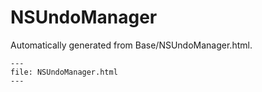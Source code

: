 
# NSUndoManager

Automatically generated from Base/NSUndoManager.html.

``` {raw} html
---
file: NSUndoManager.html
---
```
